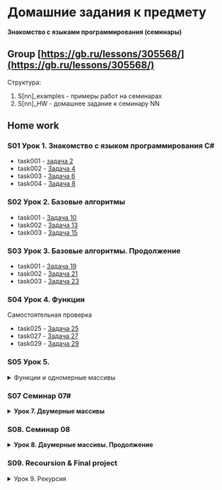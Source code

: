 # Домашние задания к предмету 
  **Знакомство с языками программирования (семинары)**
## Group [https://gb.ru/lessons/305568/](https://gb.ru/lessons/305568/)
Структура:
1. S\[nn\]_examples - примеры работ на семинарах  
2. S\[nn\]_HW - домашнее задание к семинару NN


## Home work
### S01 Урок 1. Знакомство с языком программирования С#
* task001 - [задача 2](./S01_HW/task001/Program.cs)
* task002 - [Задача 4](./S01_HW/task002/Program.cs)  
* task003 - [Задача 6](./S01_HW/task003/Program.cs)  
* task004 - [Задача 8](./S01_HW/task004/Program.cs)
### S02 Урок 2. Базовые алгоритмы
* task001 - [Задача 10](./S02_HW/task10/Program.cs)
* task002 - [Задача 13](./S02_HW/task13/task013.cs)
* task003 - [Задача 15](./S02_HW/taks15/task15.cs)

### S03 Урок 3. Базовые алгоритмы. Продолжение

* task001 - [Задача 19](./S03_HW/task019/task019.cs)
* task002 - [Задача 21](./S03_HW/task021/task021.cs)
* task003 - [Задача 23](./S03_HW/task023/Program.cs)

### S04 Урок 4. Функции

Самостоятельная проверка
* task025 - [Задача 25](./S04_HW/task025/Program.cs)
* task027 - [Задача 27](./S04_HW/task027/Program.cs)
* task029 - [Задача 29](./S04_HW/task029/Program.cs)

### S05 Урок 5. 
<details>
<summary>Функции и одномерные массивы</summary>

* examples - [seminar](./S05_HW/examples/)
<details>
<summary>Задача 34:</summary>
Задайте массив заполненный случайными положительными трёхзначными числами. Напишите программу, которая покажет количество чётных чисел в массиве.<br>
[345, 897, 568, 234] -> 2
</details>

 * task034 - [Задача 34](./S05_HW/task034/Program.cs)  

<details>
<summary>Задача 36:</summary>
Задайте одномерный массив, заполненный случайными числами. Найдите сумму элементов, стоящих на нечётных позициях.<br>
[3, 7, 23, 12] -> 19<br>
[-4, -6, 89, 6] -> 0
</details>

* task036 - [Задача 36](./S05_HW/task036/Program.cs)  

<details>
<summary>Задача 38:</summary>
Задайте массив вещественных чисел. Найдите разницу между максимальным и минимальным элементов массива.<br>
[3 7 22 2 78] -> 76
</details>

* task038 - [Задача 38](./S05_HW/task038/Program.cs)
</details>

### S07 Семинар 07#

<details>
<summary> <b>Урок 7. Двумерные массивы</b> </summary>


<details>
<summary>Задача 47</summary>
Задача 47. Задайте двумерный массив размером m×n, заполненный случайными вещественными числами.</br>
m = 3, n = 4.</br>
0,5 7 -2 -0,2</br>
1 -3,3 8 -9,9</br>
8 7,8 -7,1 9</br>
<p>Решение: <a href="./S07_HW/task047/Program.cs" title="task047"> task047.Prorgam.sc </a></p>
</details>



<details>
<summary>Задача 50</summary>
Задача 50. Напишите программу, которая на вход принимает позиции элемента в двумерном массиве, и возвращает значение этого элемента или же указание, что такого элемента нет.

Например, задан массив:</br>
1 4 7 2</br>
5 9 2 3</br>
8 4 2 4</br>
17 -> такого числа в массиве нет</br>
<p> Решение: <a href="./S07_HW/task050/Program.cs" title="task050"> task050.Prorgam.sc </a></p>
</details>


<details>
<summary>Задача 52</summary>
Задайте двумерный массив из целых чисел. Найдите среднее арифметическое элементов в каждом столбце.

Например, задан массив:</br>
1 4 7 2</br>
5 9 2 3</br>
8 4 2 4</br>
Среднее арифметическое каждого столбца: 4,6; 5,6; 3,6; 3.</br>
<p>Решение <a href=".\S07_HW\task052\Program.cs" title="task052"> task052.Prorgam.sc </a></p>
</details>

</details>


### S08. Семинар 08 ###

<details>
<summary><b>Урок 8. Двумерные массивы. Продолжение</b></summary>

<details>
<summary>Задача 54</summary>
Задайте двумерный массив. Напишите программу, которая упорядочит по убыванию элементы каждой строки двумерного массива.
Например, задан массив:</br>
1 4 7 2</br>
5 9 2 3</br>
8 4 2 4</br>
<p> Решение: <a href="./S08_HW/task054/Program.cs" title="task054"> task054.Prorgam.sc </a></p>
</details>


<details>
<summary>Задача 56</summary>
Задайте прямоугольный двумерный массив. Напишите программу, которая будет находить строку с наименьшей суммой элементов.</br>

Например, задан массив:</br>
1 4 7 2</br>
5 9 2 3</br>
8 4 2 4</br>
5 2 6 7</br>
Программа считает сумму элементов в каждой строке и выдаёт номер строки с наименьшей суммой элементов: 1 строка</br>
<p> Solution:<a href="./S08_HW/task056/Program.cs" title="task56"> task056.Prorgam.sc </a></p>
</details>

<details>
<summary>Задача 58</summary>
Задача 58: Задайте две матрицы. Напишите программу, которая будет находить произведение двух матриц.</br>
Например, даны 2 матрицы:</br>
2 4 | 3 4</br>
3 2 | 3 3</br>
Результирующая матрица будет:</br>
18 20</br>
15 18</br>
<p> Solution: <a href="./S08_HW/task058/Program.cs" title="task058"> task58.Prorgam.sc </a></p>
</details>


<details>
<summary>Задача 60</summary>
Сформируйте трёхмерный массив из неповторяющихся двузначных чисел. Напишите программу, которая будет построчно выводить массив, добавляя индексы каждого элемента.</br>
Массив размером 2 x 2 x 2</br>
66(0,0,0) 25(0,1,0)</br>
34(1,0,0) 41(1,1,0)</br>
27(0,0,1) 90(0,1,1)</br>
26(1,0,1) 55(1,1,1)</br>
<p> Solution: <a href="./S08_HW/task060/Program.cs" title="task060"> task60.Prorgam.sc </a></p>
</details>

<details>
<summary>Задача 62</summary>
<b>Пожалуй лучшая задача курса)</b>
Напишите программу, которая заполнит спирально массив 4 на 4.
Например, на выходе получается вот такой массив:</br>
01 02 03 04</br>
12 13 14 05</br>
11 16 15 06</br>
10 09 08 07</br>
<p> РешениеЖ<a href="./S08_HW/task0062/Program.cs" title="title"> task0062.Prorgam.sc </a></p>
</details>


<!--end of homework -->
</details>  



### S09. Recoursion & **Final project** ###
<details>
<summary>Урок 9. Рекурсия</summary>
<p><a href="https://gb.ru/lessons/305576" title="Ссылка на урок 9"> Урок 9. Рекурсии</a></p>
<details>
<summary>Задача 1</summary>
Задайте значение N. Напишите программу, которая выведет все четные натуральные числа в промежутке от m до N . Выполнить с помощью рекурсии.</br>
M, N = 5, 8 -> "6, 8"</br>
M, N = 2, 4 -> "2, 4"</br>
<p> Solution: <a href="./S09_HW/task001/Program.cs" title="Задача 1"> task001.Prorgam.sc </a></p>
</details>

<details>
<summary>Задача 2</summary>
Задача 2: Задайте значения M и N. Напишите программу, которая найдёт сумму натуральных элементов в промежутке от M до N.</br>
M = 1; N = 15 -> 120</br>
M = 4; N = 8. -> 30</br>

<p> Solution:<a href="./S09_HW/task002/Program.cs" title="task002"> task002.Prorgam.sc </a></p>
</details>


<details>
<summary>Задача 3</summary>
Задача 3: Напишите программу вычисления функции Аккермана с помощью рекурсии. Даны два неотрицательных числа m и n.</br>
m = 2, n = 3 -> A(m,n) = 9</br>
m = 3, n = 2 -> A(m,n) = 29</br>

<p>Solution: <a href="./S09_HW/task003/Program.cs" title="task003"> task003.Prorgam.sc </a></p>
</details>


<details>
<summary>Задача со звездочкой</summary>
Найти второй максимум в массиве. (Без сортировки!)</br>
4, 4, 3, 0, 2 => 3</br>
<p>Solution: <a href="./" title="title"> taskNN.Prorgam.sc </a></p>
</details>

<!--end of homework -->
</details>